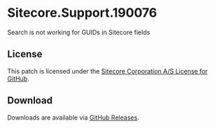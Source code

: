 # Sitecore.Support.190076
Search is not working for GUIDs in Sitecore fields

## License  
This patch is licensed under the [Sitecore Corporation A/S License for GitHub](https://github.com/sitecoresupport/Sitecore.Support.190076/blob/master/LICENSE).  

## Download  
Downloads are available via [GitHub Releases](https://github.com/sitecoresupport/Sitecore.Support.190076/releases).  
